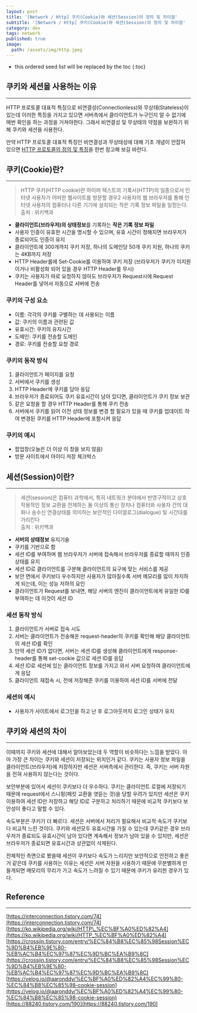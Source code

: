 ```yaml
---
layout: post
title: '[Network / Http] 쿠키(Cookie)와 세션(Session)의 정의 및 차이점'
subtitle: '[Network / Http] 쿠키(Cookie)와 세션(Session)의 정의 및 차이점'
category: dev
tags: network
published: true
image:
  path: /assets/img/http.jpeg
---
```


<!-- prettier-ignore -->
* this ordered seed list will be replaced by the toc 
{:toc}

## 쿠키와 세션을 사용하는 이유

---

HTTP 프로토콜 대표적 특징으로 비연결성(Connectionless)와 무상태(Stateless)이 있는데 이러한 특징을 가지고 있으면 서버측에서 클라이언트가 누구인지 알 수 없기에 매번 확인을 하는 과정을 거쳐야한다. 그래서 비연결성 및 무상태의 약점을 보완하기 위해 쿠키와 세션을 사용한다.

만약 HTTP 프로토콜 대표적 특징인 비연결성과 무상태성에 대해 기초 개념이 안잡혀 있으면 [HTTP 프로토콜의 정의 및 특징](https://owni14.github.io/dev/http-04-what-is-http.html)을 한번 참고해 보길 바란다.

## 쿠키(Cookie)란?

---

> HTTP 쿠키(HTTP cookie)란 하이퍼 텍스트의 기록서(HTTP)의 일종으로서 인터넷 사용자가 어떠한 웹사이트를 방문할 경우2 사용자의 웹 브라우저를 통해 인터넷 사용자의 컴퓨터나 다른 기기에 설치되는 작은 기록 정보 파일을 일컫는다.  
> 출처 : 위키백과

- **클라이언트(브라우저)의 상태정보**를 기록하는 **작은 기록 정보 파일**
- 사용자 인증이 유효한 시간을 명시할 수 있으며, 유효 시간이 정해지면 브라우저가 종료되어도 인증이 유지
- 클라이언트에 300개까지 쿠키 저장, 하나의 도메인당 50개 쿠키 지원, 하나의 쿠키는 4KB까지 저장
- HTTP Header를에 Set-Cookie를 이용하여 쿠키 저장 (브라우저가 쿠키가 미지원이거나 비활성화 되어 있을 경우 HTTP Header를 무시)
- 쿠키는 사용자가 따로 요청하지 않아도 브라우저가 Request시에 Request Header를 넣어서 자동으로 서버에 전송

### 쿠키의 구성 요소

- 이름: 각각의 쿠키를 구별하는 데 사용되는 이름
- 값: 쿠키의 이름과 관련된 값
- 유효시간: 쿠키의 유지시간
- 도메인: 쿠키를 전송할 도메인
- 경로: 쿠키를 전송할 요청 경로

### 쿠키의 동작 방식

1. 클라이언트가 페이지를 요청
2. 서버에서 쿠키를 생성
3. HTTP Header에 쿠키를 담아 응답
4. 브라우저가 종료되어도 쿠키 유효시간이 남아 있디면, 클라이언트가 쿠키 정보 보관
5. 같은 요청을 할 경우 HTTP Header를 통해 쿠키 전송
6. 서버에서 쿠키를 읽어 이전 상태 정보를 변경 할 필요가 있을 때 쿠키를 업데이트 하여 변경된 쿠키를 HTTP Header에 포함시켜 응답

### 쿠키의 예시

- 팝업창(오늘은 더 이상 이 창을 보지 않음)
- 방문 사이트에서 아이디 저장 체크박스

## 세션(Session)이란?

---

> 세션(session)은 컴퓨터 과학에서, 특히 네트워크 분야에서 반영구적이고 상호작용적인 정보 교환을 전제하는 둘 이상의 통신 장치나 컴퓨터와 사용자 간의 대화나 송수신 연결상태를 의미하는 보안적인 다이얼로그(dialogue) 및 시간대를 가리킨다  
> 출처 : 위키백과

- **서버의 상태정보** 유지기술
- 쿠키를 기반으로 함
- 세션 ID를 부여하며 웹 브라우저가 서버에 접속해서 브라우저를 종료할 때까지 인증상태를 유지
- 세션 ID로 클라이언트를 구분해 클라이언트의 요구에 맞는 서비스를 제공
- 보안 면에서 쿠키보다 우수하지만 사용자가 많아질수록 서버 메모리를 많이 차지하게 되는데, 이는 성능 저하의 요인
- 클라이언트가 Request를 보내면, 해당 서버의 엔진이 클라이언트에게 유일한 ID를 부여하는 데 이것이 세션 ID

### 세션 동작 방식

1. 클라이언트가 서버로 접속 시도
2. 서버는 클라이언트가 전송해온 request-header의 쿠키를 확인해 해당 클라이언트의 세션 ID를 확인
3. 만약 세션 ID가 없다면, 서버는 세션 ID를 생성해 클라이언트에게 response-header를 통해 set-cookie 값으로 세션 ID를 응답
4. 세션 ID로 세션에 있는 클라이언트 정보를 가지고 와서 서버 요청하여 클라이언트에게 응답
5. 클라이언트 재접속 시, 전에 저장해준 쿠키를 이용하여 세션 ID를 서버에 전달

### 세션의 예시

- 사용자가 사이트에서 로그인을 하고 난 후 로그아웃까지 로그인 상태가 유지

## 쿠키와 세션의 차이

---

이때까지 쿠키와 세션에 대해서 알아보았는데 두 역할이 비슷하다는 느낌을 받았다. 아마 가장 큰 차이는 쿠키와 세션이 저장되는 위치인거 같다. 쿠키는 사용자 정보 파일을 클라이언트(브라우저)에 저장하지만 세션은 서버측에서 관리한다. 즉, 쿠키는 서버 자원을 전혀 사용하지 않는다는 것이다.

보안부분에 있어서 세션이 쿠키보다 더 우수하다. 쿠키는 클라이언트 로컬에 저장되기 때문에 request에서 스니핑(패킷 교환을 엿듣는 것)을 당할 우려가 있지만 세션은 쿠키 이용하여 세션 ID만 저장하고 해당 ID로 구분하고 처리하기 때문에 비교적 쿠키보다 보안성이 좋다고 말할 수 있다.

속도부분은 쿠키가 더 빠르다. 세션은 서버에서 처리가 필요해서 비교적 속도가 쿠키보다 비교적 느린 것이다. 쿠키와 세션모두 유효시간을 가질 수 있는데 쿠키같은 경우 브라우저가 종료되도 유효시간이 남아 있다면 계속해서 정보가 남아 있을 수 있지만, 세션은 브라우저가 종료되면 유효시간과 상관없이 삭제된다.

전체적인 측면으로 봤을때 세션이 쿠키보다 속도가 느리지만 보안적으로 안전하고 좋은거 같은데 쿠키를 사용하는 이유는 세션은 서버 자원을 사용하기 때문에 무분별하게 만들게되면 메모리의 무리가 가고 속도가 느려질 수 있기 때문에 쿠키가 유리한 경우가 있다.

## Reference

---

[https://interconnection.tistory.com/74](https://interconnection.tistory.com/74)  
[https://ko.wikipedia.org/wiki/HTTP\_%EC%BF%A0%ED%82%A4](https://ko.wikipedia.org/wiki/HTTP_%EC%BF%A0%ED%82%A4)  
[https://crossjin.tistory.com/entry/%EC%84%B8%EC%85%98Session%EC%9D%B4%EB%9E%80-%EB%AC%B4%EC%97%87%EC%9D%BC%EA%B9%8C](https://crossjin.tistory.com/entry/%EC%84%B8%EC%85%98Session%EC%9D%B4%EB%9E%80-%EB%AC%B4%EC%97%87%EC%9D%BC%EA%B9%8C)  
[https://velog.io/@aaronddy/%EC%BF%A0%ED%82%A4%EC%99%80-%EC%84%B8%EC%85%98-cookie-session](https://velog.io/@aaronddy/%EC%BF%A0%ED%82%A4%EC%99%80-%EC%84%B8%EC%85%98-cookie-session)
[https://88240.tistory.com/190](https://88240.tistory.com/190)
